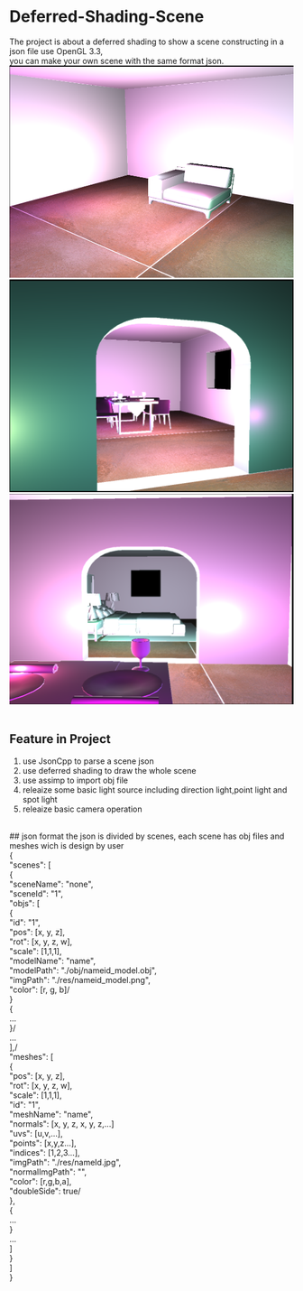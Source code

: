 # Deferred-Shading-Scene
The project is about a deferred shading to show a scene constructing in a json file use OpenGL 3.3,<br>
you can make your own scene with the same format json.<br>
![image](https://github.com/zhoumingyang/Deferred-Shading-Scene/blob/master/showjson/image/scene-oneroom.png)<br>
![image](https://github.com/zhoumingyang/Deferred-Shading-Scene/blob/master/showjson/image/scene-threeroom1.png)<br>
![image](https://github.com/zhoumingyang/Deferred-Shading-Scene/blob/master/showjson/image/scene-threeroom2.png)<br>
<br>
## Feature in Project
1. use JsonCpp to parse a scene json<br>
2. use deferred shading to draw the whole scene<br>
3. use assimp to import obj file<br>
4. releaize some basic light source including direction light,point light and spot light<br>
5. releaize basic camera operation<br>
<br>
## json format
the json is divided by scenes, each scene has obj files and meshes wich is design by user<br>
{<br>
    "scenes": [<br>
        {<br>
            "sceneName": "none",<br>
            "sceneId": "1",<br>
            "objs": [<br>
                {<br>
                    "id": "1",<br>
                    "pos": [x, y, z],<br>
                    "rot": [x, y, z, w],<br>
                    "scale": [1,1,1],<br>
                    "modelName": "name",<br>
                    "modelPath": "./obj/nameid_model.obj",<br>
                    "imgPath": "./res/nameid_model.png",<br>
                    "color": [r, g, b]/<br>
                }<br>
				{<br>
					...<br>
				}/<br>
				...<br>
            ],/<br>
            "meshes": [<br>
                {<br>
                    "pos": [x, y, z],<br>
                    "rot": [x, y, z, w],<br>
                    "scale": [1,1,1],<br>
                    "id": "1",<br>
                    "meshName": "name",<br>
                    "normals": [x, y, z, x, y, z,...]<br>
                    "uvs": [u,v,...],<br>
                    "points": [x,y,z...],<br>
                    "indices": [1,2,3...],<br>
                    "imgPath": "./res/nameId.jpg",<br>
                    "normalImgPath": "",<br>
                    "color": [r,g,b,a],<br>
                    "doubleSide": true/<br>
                },<br>
				{<br>
					...<br>
				}<br>
				...<br>
            ]<br>
        }<br>
    ]<br>
}<br>
